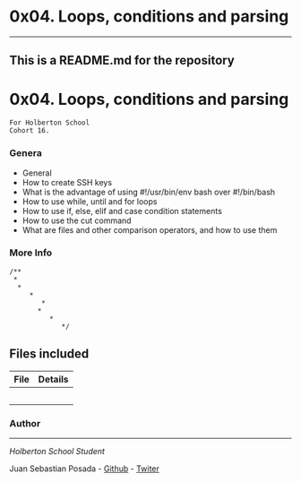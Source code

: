 # 0x04. Loops, conditions and parsing
***
## This is a README.md for the repository
# 0x04. Loops, conditions and parsing

```
For Holberton School
Cohort 16.
```

### Genera
* General
* How to create SSH keys
* What is the advantage of using #!/usr/bin/env bash over #!/bin/bash
* How to use while, until and for loops
* How to use if, else, elif and case condition statements
* How to use the cut command
* What are files and other comparison operators, and how to use them

### More Info


```
/**
 *
  *
     *
        *
	   *
	      *
	         */

```

## Files included

| File                 | Details                                    |
|--------------------- | ------------------------------------------ |
| [](./a) |	       |
| [](./b) |	       |
| [](./c) |	       |
| [](./)  |	       |
| [](./)  |	       |

### Author
***
*Holberton School Student*

Juan Sebastian Posada  - [Github](https://github.com/Juansepo13) - [Twiter](https://twitter.com/@JuanSeb35904130)
